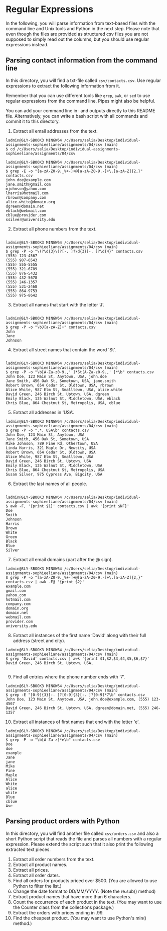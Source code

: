 # Regular Expressions

In the following, you will parse information from text-based files with the command line and Unix tools and Python in the next step. Please note that even though the files are provided as structured csv files you are not supposed to simply read out the columns, but you should use regular expressions instead.

## Parsing contact information from the command line

In this directory, you will find a txt-file called `csv/contacts.csv`. Use regular expressions to extract the following information from it.

Remember that you can use different tools like `grep`, `awk`, or `sed` to use regular expressions from the command line. Pipes might also be helpful. 

You can add your command line in- and outputs directly to this README file. Alternatively, you can write a bash script with all commands and commit it to this directory.

1. Extract all email addresses from the text.
```
ladmin@SLY-SBOOK3 MINGW64 /c/Users/selia/Desktop/individual-assignments-sophieeliane/assignments/04/csv (main)
$ cd /c/Users/selia/Desktop/individual-assignments-sophieeliane/assignments/04/csv

ladmin@SLY-SBOOK3 MINGW64 /c/Users/selia/Desktop/individual-assignments-sophieeliane/assignments/04/csv (main)
$ grep -E -o "[a-zA-Z0-9._%+-]+@[a-zA-Z0-9.-]+\.[a-zA-Z]{2,}" contacts.csv
john.doe@example.com
jane.smith@gmail.com
mjohnson@yahoo.com
lharris@hotmail.com
rbrown@company.com
alice.white@domain.org
dgreen@domain.net
eblack@webmail.com
cblue@provider.com
ssilver@university.edu

``` 
2. Extract all phone numbers from the text.
```

ladmin@SLY-SBOOK3 MINGW64 /c/Users/selia/Desktop/individual-assignments-sophieeliane/assignments/04/csv (main)
$ grep -P -o "\(?\d{3}\)?[-. ]?\d{3}[-. ]?\d{4}" contacts.csv
(555) 123-4567
(555) 987-6543
(555) 555-5555
(555) 321-6789
(555) 876-5432
(555) 432-5678
(555) 246-1357
(555) 531-2468
(555) 864-9753
(555) 975-8642

``` 
3. Extract all names that start with the letter ‘J’.
```

ladmin@SLY-SBOOK3 MINGW64 /c/Users/selia/Desktop/individual-assignments-sophieeliane/assignments/04/csv (main)
$ grep -P -o "\bJ[a-zA-Z]+" contacts.csv
John
Jane
Johnson

``` 
4. Extract all street names that contain the word 'St'.
```

ladmin@SLY-SBOOK3 MINGW64 /c/Users/selia/Desktop/individual-assignments-sophieeliane/assignments/04/csv (main)
$ grep -P -o "\b[A-Za-z0-9.,' ]*St[A-Za-z0-9.,' ]*\b" contacts.csv
John Doe, 123 Main St, Anytown, USA, john.doe
Jane Smith, 456 Oak St, Sometown, USA, jane.smith
Robert Brown, 654 Cedar St, Oldtown, USA, rbrown
Alice White, 987 Elm St, Smalltown, USA, alice.white
David Green, 246 Birch St, Uptown, USA, dgreen
Emily Black, 135 Walnut St, Middletown, USA, eblack
Chris Blue, 864 Chestnut St, Metropolis, USA, cblue

``` 
5. Extract all addresses in ‘USA’.
``` 
ladmin@SLY-SBOOK3 MINGW64 /c/Users/selia/Desktop/individual-assignments-sophieeliane/assignments/04/csv (main)
$ grep -P -o ".*, USA\b" contacts.csv
John Doe, 123 Main St, Anytown, USA
Jane Smith, 456 Oak St, Sometown, USA
Mike Johnson, 789 Pine Rd, Othertown, USA
Linda Harris, 321 Maple Dr, Newcity, USA
Robert Brown, 654 Cedar St, Oldtown, USA
Alice White, 987 Elm St, Smalltown, USA
David Green, 246 Birch St, Uptown, USA
Emily Black, 135 Walnut St, Middletown, USA
Chris Blue, 864 Chestnut St, Metropolis, USA
Susan Silver, 975 Cypress Ave, Bigcity, USA

``` 
6. Extract the last names of all people.
```

ladmin@SLY-SBOOK3 MINGW64 /c/Users/selia/Desktop/individual-assignments-sophieeliane/assignments/04/csv (main)
$ awk -F, '{print $1}' contacts.csv | awk '{print $NF}'
Doe
Smith
Johnson
Harris
Brown
White
Green
Black
Blue
Silver

``` 
7. Extract all email domains (part after the @ sign).
``` 
ladmin@SLY-SBOOK3 MINGW64 /c/Users/selia/Desktop/individual-assignments-sophieeliane/assignments/04/csv (main)
$ grep -P -o "[a-zA-Z0-9._%+-]+@[a-zA-Z0-9.-]+\.[a-zA-Z]{2,}" contacts.csv | awk -F@ '{print $2}'
example.com
gmail.com
yahoo.com
hotmail.com
company.com
domain.org
domain.net
webmail.com
provider.com
university.edu

``` 
8.	Extract all instances of the first name ‘David’ along with their full address (street and city).
``` 
ladmin@SLY-SBOOK3 MINGW64 /c/Users/selia/Desktop/individual-assignments-sophieeliane/assignments/04/csv (main)
$ grep 'David' contacts.csv | awk '{print $1,$2,$3,$4,$5,$6,$7}'
David Green, 246 Birch St, Uptown, USA,


``` 
9.	Find all entries where the phone number ends with ‘7’.
``` 
ladmin@SLY-SBOOK3 MINGW64 /c/Users/selia/Desktop/individual-assignments-sophieeliane/assignments/04/csv (main)
$ grep -E "[0-9]{3}[-. ]?[0-9]{3}[-. ]?[0-9]*7\b" contacts.csv
John Doe, 123 Main St, Anytown, USA, john.doe@example.com, (555) 123-4567
David Green, 246 Birch St, Uptown, USA, dgreen@domain.net, (555) 246-1357

``` 
10.	Extract all instances of first names that end with the letter 'e'.
``` 
ladmin@SLY-SBOOK3 MINGW64 /c/Users/selia/Desktop/individual-assignments-sophieeliane/assignments/04/csv (main)
$ grep -P -o "\b[A-Za-z]*e\b" contacts.csv
Doe
doe
example
Jane
jane
Mike
Pine
Maple
Alice
White
alice
white
Blue
cblue
Ave

``` 

## Parsing product orders with Python

In this directory, you will find another file called `csv/orders.csv` and also a short Python script that reads the file and parses all numbers with a regular expression. Please extend the script such that it also print the following extracted text pieces.

1.	Extract all order numbers from the text. 
2.	Extract all product names.
3.	Extract all prices.
4.	Extract all order dates.
5.	Find all orders for products priced over $500. (You are allowed to use Python to filter the list.)
6.	Change the date format to DD/MM/YYYY. (Note the re.sub() method)
7.	Extract product names that have more than 6 characters.
8.	Count the occurrence of each product in the text. (You may want to use the Counter class from the collections package.)
9.	Extract the orders with prices ending in .99.
10.	Find the cheapest product. (You may want to use Python's min() method.)
